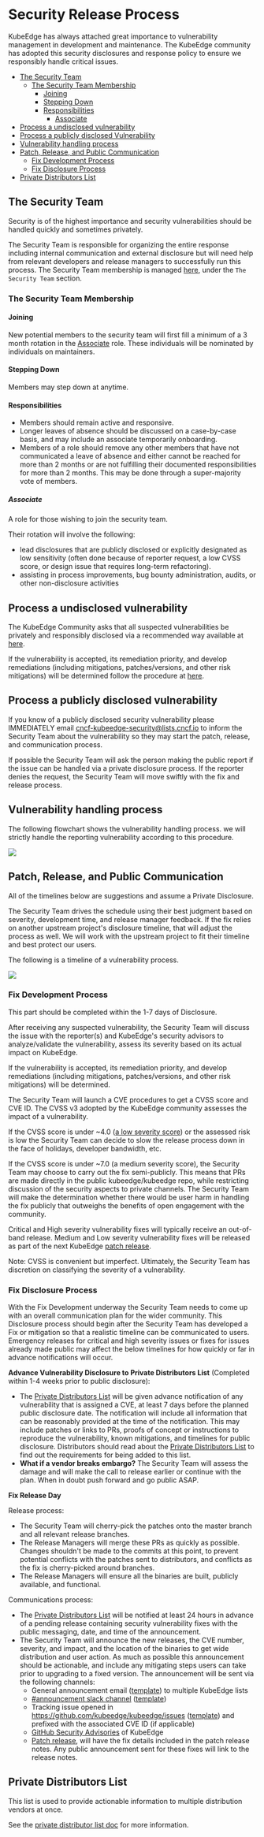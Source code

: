 # Security Release Process

KubeEdge has always attached great importance to vulnerability management in development and maintenance. The KubeEdge community has adopted this security disclosures and response policy to ensure we responsibly handle critical issues.

<!-- toc -->

- [The Security Team](#the-security-team)
  - [The Security Team Membership](#the-security-team-membership)
    - [Joining](#joining)
    - [Stepping Down](#stepping-down)
    - [Responsibilities](#responsibilities)
      - [Associate](#associate)
- [Process a undisclosed vulnerability](#process-a-undisclosed-vulnerability)
- [Process a publicly disclosed Vulnerability](#process-a-publicly-disclosed-vulnerability)
- [Vulnerability handling process](#vulnerability-handling-process)
- [Patch, Release, and Public Communication](#patch-release-and-public-communication)
  - [Fix Development Process](#fix-development-process)
  - [Fix Disclosure Process](#fix-disclosure-process)
- [Private Distributors List](#private-distributors-list)
  <!-- /toc -->

## The Security Team

Security is of the highest importance and security vulnerabilities should be handled quickly and sometimes privately. 

The Security Team is responsible for organizing the entire response including internal communication and external disclosure but will need help from relevant developers and release managers to successfully run this process. The Security Team membership is managed [here](security-groups.md), under the `The Security Team` section.

### The Security Team Membership

#### Joining

New potential members to the security team will first fill a minimum of a 3 month rotation in the [Associate](#Associate) role. These individuals will be nominated by individuals on maintainers.

#### Stepping Down

Members may step down at anytime.

#### Responsibilities

- Members should remain active and responsive.
- Longer leaves of absence should be discussed on a case-by-case basis, and may include an associate temporarily onboarding.
- Members of a role should remove any other members that have not communicated a leave of absence and either cannot be reached for more than 2 months or are not fulfilling their documented responsibilities for more than 2 months. This may be done through a super-majority vote of members.

##### Associate

A role for those wishing to join the security team. 

Their rotation will involve the following:

- lead disclosures that are publicly disclosed or explicitly designated as low sensitivity (often done because of reporter request, a low CVSS score, or design issue that requires long-term refactoring).
- assisting in process improvements, bug bounty administration, audits, or other non-disclosure activities

## Process a undisclosed vulnerability

The KubeEdge Community asks that all suspected vulnerabilities be privately and responsibly disclosed via a recommended way available at [here](report-a-vulnerability.md).

If the vulnerability is accepted, its remediation priority, and develop remediations (including mitigations, patches/versions, and other risk mitigations) will be determined follow the procedure at [here](#vulnerability-handling-process).

## Process a publicly disclosed vulnerability

If you know of a publicly disclosed security vulnerability please IMMEDIATELY email [cncf-kubeedge-security@lists.cncf.io](mailto:cncf-kubeedge-security@lists.cncf.io) to inform the Security Team about the vulnerability so they may start the patch, release, and communication process.

If possible the Security Team will ask the person making the public report if the issue can be handled via a private disclosure process. If the reporter denies the request, the Security Team will move swiftly with the fix and release process.

## Vulnerability handling process

The following flowchart shows the vulnerability handling process. we will strictly handle the reporting vulnerability according to this procedure.

<img src="./images/Vulnerability-handling-process.PNG">

## Patch, Release, and Public Communication

All of the timelines below are suggestions and assume a Private Disclosure.

The Security Team drives the schedule using their best judgment based on severity, development time, and release manager feedback. If the fix relies on another upstream project's disclosure timeline, that will  adjust the process as well. We will work with the upstream project to fit their timeline and best protect
our users.

The following is a timeline of a vulnerability process.

<img src="./images/vulnerability-process-timeline.PNG">

### Fix Development Process

This part should be completed within the 1-7 days of Disclosure.

After receiving any suspected vulnerability, the Security Team will discuss the issue with the reporter(s) and KubeEdge's security advisors to analyze/validate the vulnerability, assess its severity based on its actual impact on KubeEdge.

If the vulnerability is accepted, its remediation priority, and develop remediations (including mitigations, patches/versions, and other risk mitigations) will be determined.

The Security Team will launch a CVE procedures to get a CVSS score and CVE ID. The CVSS v3 adopted by the KubeEdge community assesses the impact of a vulnerability.

If the CVSS score is under ~4.0 ([a low severity score](https://www.first.org/cvss/specification-document#i5)) or the assessed risk is low the Security Team can decide to slow the release process down in the face of holidays, developer bandwidth, etc.

If the CVSS score is under ~7.0 (a medium severity score), the Security Team may choose to carry out the fix semi-publicly. This means that PRs are made directly in the public kubeedge/kubeedge repo, while restricting discussion of the security aspects to private channels. The Security Team will make the determination whether there would be user harm in handling the fix publicly that outweighs the benefits of open engagement with the community.

Critical and High severity vulnerability fixes will typically receive an out-of-band release. Medium and Low severity vulnerability fixes will be released as part of the next KubeEdge [patch release](https://github.com/kubeedge/kubeedge/releases).

Note: CVSS is convenient but imperfect. Ultimately, the Security Team has discretion on classifying the severity of a vulnerability.

### Fix Disclosure Process

With the Fix Development underway the Security Team needs to come up with an overall communication plan for the wider community. This Disclosure process should begin after the Security Team has developed a Fix or mitigation so that a realistic timeline can be communicated to users. Emergency releases for critical and high severity issues or fixes for issues already made public may affect the below timelines for how quickly or far in advance notifications will occur.

**Advance Vulnerability Disclosure to Private Distributors List** (Completed within 1-4 weeks prior to public disclosure):

- The [Private Distributors List](#private-distributors-list) will be given advance notification of any vulnerability that is assigned a CVE, at least 7 days before the planned public disclosure date. The notification will include all information that can be reasonably provided at the time of the notification. This may include patches or links to PRs, proofs of concept or instructions to reproduce the vulnerability, known mitigations, and timelines for public disclosure. Distributors should read about the [Private Distributors List](#private-distributors-list) to find out the requirements for being added to this list.
- **What if a vendor breaks embargo?** The Security Team will assess the damage and will make the call to release earlier or continue with the plan. When in doubt push forward and go public ASAP.

**Fix Release Day**

Release process:
- The Security Team will cherry-pick the patches onto the master branch and all relevant release branches.
- The Release Managers will merge these PRs as quickly as possible. Changes shouldn't be made to the commits at this point, to prevent potential conflicts with the patches sent to distributors, and conflicts as the fix is cherry-picked around branches.
- The Release Managers will ensure all the binaries are built, publicly available, and functional.

Communications process:
- The [Private Distributors List](#private-distributors-list) will be notified at least 24 hours in advance of a pending release containing security vulnerability fixes with the public messaging, date, and time of the announcement.
- The Security Team will announce the new releases, the CVE number, severity, and impact, and the
  location of the binaries to get wide distribution and user action. As much as possible this
  announcement should be actionable, and include any mitigating steps users can take prior to
  upgrading to a fixed version. The announcement will be sent via the following channels:
  - General announcement email ([template](comms-templates/vulnerability-announcement-email.md)) to multiple KubeEdge lists
  - [#announcement slack channel](https://kubeedge.slack.com/archives/CUABZBD55) ([template](comms-templates/vulnerability-announcement-slack.md))
  - Tracking issue opened in https://github.com/kubeedge/kubeedge/issues ([template](comms-templates/vulnerability-announcement-issue.md)) and prefixed with the associated CVE ID (if applicable)
  - [GitHub Security Advisories](https://github.com/kubeedge/kubeedge/security/advisories) of KubeEdge
  - [Patch release](https://github.com/kubeedge/kubeedge/releases), will have the fix details included in the patch release notes. Any public announcement sent for these fixes will link to the release notes.

## Private Distributors List

This list is used to provide actionable information to multiple distribution vendors at once.

See the [private distributor list doc](private-distributors-list.md) for more information.
